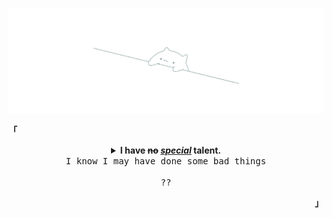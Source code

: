 <p align="center"><a href="#"><img width="800px" src="src/bongo.png" /></a></p>
<p align="left"><b>「</b></p>
  <details align="center">
<summary>
   <strong>I have <del>no</del> <ins><i>special</i></ins> talent.</strong>
   <br>
   <samp> I know I may have done some bad things</samp>
   <br>
   <br>
    <samp> ?? </samp>
  </summary>
</details>
<p align="right"><b>」</b></p>